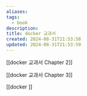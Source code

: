 ```yaml
---
aliases: 
tags:
  - book
description: 
title: docker 교과서
created: 2024-08-31T21:53:58
updated: 2024-08-31T21:53:59
---
```

[[docker 교과서 Chapter 2]]

[[docker 교과서 Chapter 3]]

[[docker ]]
